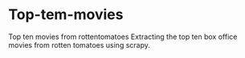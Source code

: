# Top-tem-movies
Top ten movies from rottentomatoes
Extracting the top ten box office movies from rotten tomatoes using scrapy.
